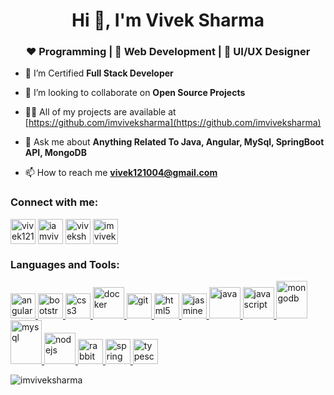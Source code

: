 <h1 align="center">Hi 👋, I'm Vivek Sharma</h1>
<h3 align="center">❤️ Programming | 🖤 Web Development | 💙 UI/UX Designer</h3>



- 🌱 I’m Certified **Full Stack Developer**

- 👯 I’m looking to collaborate on **Open Source Projects**

- 👨‍💻 All of my projects are available at [https://github.com/imviveksharma](https://github.com/imviveksharma)

- 💬 Ask me about **Anything Related To Java, Angular, MySql, SpringBoot API, MongoDB**

- 📫 How to reach me **vivek121004@gmail.com**

<h3 align="left">Connect with me:</h3>
<p align="left">
<a href="https://twitter.com/vivek121003" target="blank"><img align="center" src="https://cdn.cdnlogo.com/logos/t/96/twitter-icon.svg" alt="vivek121003" height="40" width="40" /></a>
<a href="https://linkedin.com/in/iamviveks" target="blank"><img align="center" src="https://cdn.cdnlogo.com/logos/l/78/linkedin-icon.svg" alt="iamviveks" height="40" width="40" /></a>
<a href="https://fb.com/viveksharmapawan" target="blank"><img align="center" src="https://cdn.cdnlogo.com/logos/f/74/facebook-3.svg" alt="viveksharmapawan" height="40" width="40" /></a>
<a href="https://instagram.com/imvivekbhaardwaj" target="blank"><img align="center" src="https://cdn.cdnlogo.com/logos/i/44/instagram-icon.svg" alt="imvivekbhaardwaj" height="40" width="40" /></a>
</p>

<h3 align="left">Languages and Tools:</h3>
<p align="left"> <a href="https://angular.io" target="_blank" rel="noreferrer"> <img src="https://cdn.cdnlogo.com/logos/a/24/angular-icon.svg" alt="angularjs" width="40" height="40"/> </a> <a href="https://getbootstrap.com" target="_blank" rel="noreferrer"> <img src="https://cdn.icon-icons.com/icons2/2415/PNG/512/bootstrap_plain_wordmark_logo_icon_146620.png" alt="bootstrap" width="40" height="40"/> </a> <a href="https://www.w3schools.com/css/" target="_blank" rel="noreferrer"> <img src="https://cdn-icons-png.flaticon.com/512/5968/5968242.png" alt="css3" width="40" height="40"/> </a> <a href="https://www.docker.com/" target="_blank" rel="noreferrer"> <img src="https://cdn.cdnlogo.com/logos/d/41/docker.svg" alt="docker" width="50" height="50"/> </a> <a href="https://git-scm.com/" target="_blank" rel="noreferrer"> <img src="https://www.vectorlogo.zone/logos/git-scm/git-scm-icon.svg" alt="git" width="40" height="40"/> </a> <a href="https://www.w3.org/html/" target="_blank" rel="noreferrer"> <img src="https://cdn.cdnlogo.com/logos/h/84/html.svg" alt="html5" width="40" height="40"/> </a> <a href="https://jasmine.github.io/" target="_blank" rel="noreferrer"> <img src="https://www.vectorlogo.zone/logos/jasmine/jasmine-icon.svg" alt="jasmine" width="40" height="40"/> </a> <a href="https://www.java.com" target="_blank" rel="noreferrer"> <img src="https://static.cdnlogo.com/logos/j/86/java.svg" alt="java" width="50" height="50"/> </a> <a href="https://developer.mozilla.org/en-US/docs/Web/JavaScript" target="_blank" rel="noreferrer"> <img src="https://cdn.svgporn.com/logos/javascript.svg" alt="javascript" width="50" height="50"/> </a>  <a href="https://www.mongodb.com/" target="_blank" rel="noreferrer"> <img src="https://cdn.icon-icons.com/icons2/2415/PNG/512/mongodb_original_wordmark_logo_icon_146425.png" alt="mongodb" width="50" height="60"/> </a> <a href="https://www.mysql.com/" target="_blank" rel="noreferrer"> <img src="https://cdn.cdnlogo.com/logos/m/47/mysql.svg" alt="mysql" width="50" height="70"/> </a> <a href="https://nodejs.org" target="_blank" rel="noreferrer"> <img src="https://cdn.svgporn.com/logos/nodejs-icon.svg" alt="nodejs" width="50" height="50"/> </a> <a href="https://www.rabbitmq.com" target="_blank" rel="noreferrer"> <img src="https://www.vectorlogo.zone/logos/rabbitmq/rabbitmq-icon.svg" alt="rabbitMQ" width="40" height="40"/> </a> <a href="https://spring.io/" target="_blank" rel="noreferrer"> <img src="https://www.vectorlogo.zone/logos/springio/springio-icon.svg" alt="spring" width="40" height="40"/> </a> <a href="https://www.typescriptlang.org/" target="_blank" rel="noreferrer"> <img src="https://cdn.worldvectorlogo.com/logos/typescript-2.svg" alt="typescript" width="40" height="40"/> </a> </p>

<p><img align="center" src="https://github-readme-stats.vercel.app/api/top-langs?username=imviveksharma&show_icons=true&locale=en&layout=compact" alt="imviveksharma" /></p>
